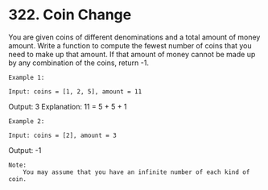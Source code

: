 # 322. Coin Change

You are given coins of different denominations and a total amount of money amount.
        Write a function to compute the fewest number of coins that you need to make up that amount.
        If that amount of money cannot be made up by any combination of the coins, return
        -1.

    Example 1:

    Input: coins = [1, 2, 5], amount = 11
Output: 3
Explanation: 11 = 5 + 5 + 1

    Example 2:

    Input: coins = [2], amount = 3
Output: -1

    Note:
        You may assume that you have an infinite number of each kind of coin.